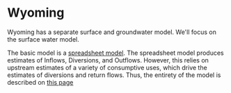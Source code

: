 # Wyoming 

Wyoming has a separate surface and groundwater model. We'll focus on the surface water model.

The basic model is a [spreadsheet model](http://waterplan.state.wy.us/plan/bear/2011/models/2011_BearModels.zip). The spreadsheet model produces estimates of Inflows, Diversions, and Outflows. However, this relies on upstream estimates of a variety of consumptive uses, which drive the estimates of diversions and return flows. Thus, the entirety of the model is described on [this page](http://waterplan.state.wy.us/plan/bear/2011/report.html)
